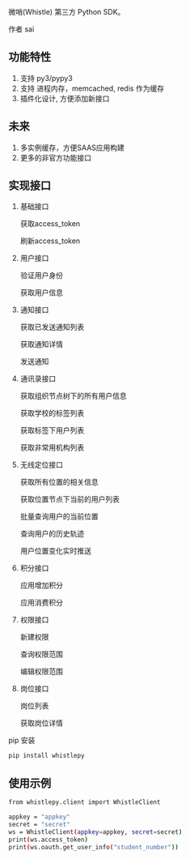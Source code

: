 微哨(Whistle) 第三方 Python SDK。

作者 sai

## 功能特性
 1. 支持 py3/pypy3
 2. 支持 进程内存，memcached, redis 作为缓存
 3. 插件化设计, 方便添加新接口
 
 
## 未来
 1. 多实例缓存，方便SAAS应用构建
 2. 更多的非官方功能接口
 
## 实现接口

1. 基础接口

    获取access_token
    
    刷新access_token
    
2. 用户接口

    验证用户身份

    获取用户信息
    
3. 通知接口

    获取已发送通知列表
    
    获取通知详情
    
    发送通知

5. 通讯录接口

    获取组织节点树下的所有用户信息
    
    获取学校的标签列表
    
    获取标签下用户列表
    
    获取非常用机构列表

6. 无线定位接口

    获取所有位置的相关信息
    
    获取位置节点下当前的用户列表
    
    批量查询用户的当前位置
    
    查询用户的历史轨迹
    
    用户位置变化实时推送

7. 积分接口

    应用增加积分
    
    应用消费积分

8. 权限接口

    新建权限
    
    查询权限范围

    编辑权限范围
    
9. 岗位接口

    岗位列表
    
    获取岗位详情


pip 安装
```bash
pip install whistlepy
```


## 使用示例

```bash
from whistlepy.client import WhistleClient

appkey = "appkey"
secret = "secret"
ws = WhistleClient(appkey=appkey, secret=secret)
print(ws.access_token)
print(ws.oauth.get_user_info("student_number"))

```


